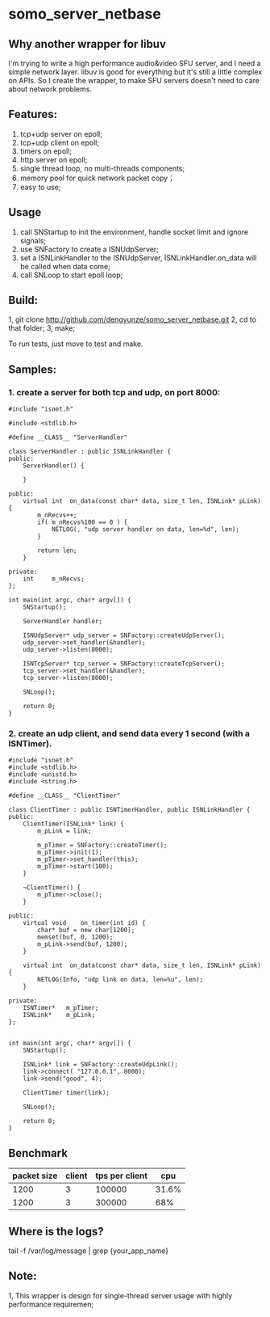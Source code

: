 # somo_server_netbase

## Why another wrapper for libuv
I'm trying to write a high performance audio&video SFU server, and I need a simple network layer. libuv is good for everything but it's still a little complex on APIs. So I create the wrapper, to make SFU servers doesn't need to care about network problems.

## Features:

1. tcp+udp server on epoll;
2. tcp+udp client on epoll;
3. timers on epoll;
4. http server on epoll;
5. single thread loop, no multi-threads components;
6. memory pool for quick network packet copy；
7. easy to use;

## Usage
1. call SNStartup to init the environment, handle socket limit and ignore signals;
2. use SNFactory to create a ISNUdpServer;
3. set a ISNLinkHandler to the ISNUdpServer, ISNLinkHandler.on_data will be called when data come;
4. call SNLoop to start epoll loop;

## Build:
1, git clone http://github.com/dengyunze/somo_server_netbase.git
2, cd to that folder;
3, make;

To run tests, just move to test and make.


## Samples:
### 1. create a server for both tcp and udp, on port 8000:

```
#include "isnet.h"

#include <stdlib.h>

#define __CLASS__ "ServerHandler"

class ServerHandler : public ISNLinkHandler {
public:
    ServerHandler() {

    }

public:
    virtual int  on_data(const char* data, size_t len, ISNLink* pLink) {
        m_nRecvs++;
        if( m_nRecvs%100 == 0 ) {
            NETLOG(, "udp server handler on data, len=%d", len);
        }

        return len;
    }

private:
    int     m_nRecvs;
};

int main(int argc, char* argv[]) {
    SNStartup();

    ServerHandler handler;

    ISNUdpServer* udp_server = SNFactory::createUdpServer();
    udp_server->set_handler(&handler);
    udp_server->listen(8000);

    ISNTcpServer* tcp_server = SNFactory::createTcpServer();
    tcp_server->set_handler(&handler);
    tcp_server->listen(8000);

    SNLoop();

    return 0;
}
```      

### 2. create an udp client, and send data every 1 second (with a ISNTimer).

```
#include "isnet.h"
#include <stdlib.h>
#include <unistd.h>
#include <string.h>

#define __CLASS__ "ClientTimer"

class ClientTimer : public ISNTimerHandler, public ISNLinkHandler {
public:
    ClientTimer(ISNLink* link) {
        m_pLink = link;
        
        m_pTimer = SNFactory::createTimer();
        m_pTimer->init(1);
        m_pTimer->set_handler(this);
        m_pTimer->start(100);
    }

    ~ClientTimer() {
        m_pTimer->close();
    }

public:
    virtual void    on_timer(int id) {
        char* buf = new char[1200];
        memset(buf, 0, 1200);
        m_pLink->send(buf, 1200);
    }

    virtual int  on_data(const char* data, size_t len, ISNLink* pLink) {
        NETLOG(Info, "udp link on data, len=%u", len);
    }

private:
    ISNTimer*   m_pTimer;
    ISNLink*    m_pLink;
};


int main(int argc, char* argv[]) {
    SNStartup();

    ISNLink* link = SNFactory::createUdpLink();
    link->connect( "127.0.0.1", 8000);
    link->send("good", 4);

    ClientTimer timer(link);

    SNLoop();

    return 0;
}
```      

      
## Benchmark
packet size | client | tps per client | cpu |
---|---|---|---
1200 | 3 | 100000 | 31.6%
1200 | 3 | 300000 | 68%
 
## Where is the logs?
tail -f /var/log/message | grep {your_app_name}

## Note:
1, This wrapper is design for single-thread server usage with highly performance requiremen;